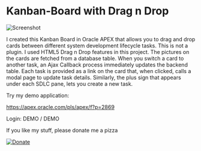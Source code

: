  # Kanban-Board with Drag n Drop

![Screenshot](https://raw.githubusercontent.com/McRange/Material-Kanban-Board/master/screenshot.gif)

I created this Kanban Board in Oracle APEX that allows you to drag and drop cards between different system development lifecycle tasks. This is not a plugin. I used HTML5 Drag n Drop features in this project. The pictures on the cards are fetched from a database table. When you switch a card to another task, an Ajax Callback process immediately updates the backend table. Each task is provided as a link on the card that, when clicked, calls a modal page to update task details. Similarly, the plus sign that appears under each SDLC pane, lets you create a new task. 

Try my demo application:

https://apex.oracle.com/pls/apex/f?p=2869

Login: DEMO / DEMO


If you like my stuff, please donate me a pizza

[![Donate](https://img.shields.io/badge/Donate-PayPal-green.svg)](https://www.paypal.me/oratech69)
